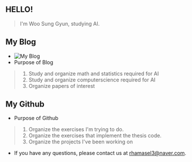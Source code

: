 ## HELLO!
> I'm Woo Sung Gyun, studying AI.

## My Blog
- ![My Blog](https://velog.io/@milkbutterchesse)
- Purpose of Blog
> 1. Study and organize math and statistics required for AI
> 2. Study and organize computerscience required for AI
> 3. Organize papers of interest


## My Github
- Purpose of Github
> 1. Organize the exercises I'm trying to do.
> 2. Organize the exercises that implement the thesis code.
> 3. Organize the projects I've been working on


- If you have any questions, please contact us at rhamasel3@naver.com.

